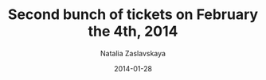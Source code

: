 ---
title: "Second bunch of tickets on February the 4th, 2014"
author: "Natalia Zaslavskaya"
date: "2014-01-28"
cover: ""
ava: "blog/avatars/natalia.jpg"
post: "

###Announcing


We know you've been waiting too long but it's over and on the 4th of February 2014 your EuRuKo tickets will be open for sale [here](http://euruko2014.ticketforevent.com/) (we'll definitely twit about that).

###Price


The ticket price is going to be 58 EUR per piece (650 UAH). Great price for the even greater event. Annually we've got a responsible host and traditionally amazing sponsors, and with the motto 'by the community for the community' we continue bring use and joy to tech gigs.

###Ticket number


There are only 600 tickets available, so make sure you've succeeded to buy one sooner. In the February batch we'll be selling next 200 tickets (the first one was sold in November, 2013).

###Process


What do I get with a ticket?


1. You may vote for those great minds who are going to speak at the conference.
2. Though we haven't finalized the list of our famous guests, as soon as we have, you'll be the first to know.
3. Party! Party! Party… and not only (a travel guide and other cultural entertainments find [here](https://docs.google.com/a/passety.com/document/d/1_oUlCGHV3Sf29DTYk0mkX0DO4gNg0-Q2e4nZGAU3RcY/edit))


That's all so far. A new piece of scoop is coming...
"
---